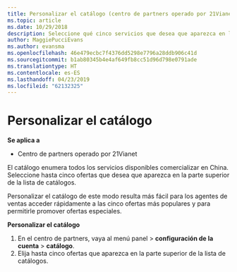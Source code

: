 ```yaml
---
title: Personalizar el catálogo (centro de partners operado por 21Vianet)
ms.topic: article
ms.date: 10/29/2018
description: Seleccione qué cinco servicios que desea que aparezca en la parte superior de la lista de catálogos.
author: MaggiePucciEvans
ms.author: evansma
ms.openlocfilehash: 46e479ecbc7f4376dd5298e7796a28ddb906c41d
ms.sourcegitcommit: b1ab80345b4e4af649fb8cc51d96d798e0791ade
ms.translationtype: HT
ms.contentlocale: es-ES
ms.lasthandoff: 04/23/2019
ms.locfileid: "62132325"
---
```

# <a name="customize-the-catalog"></a>Personalizar el catálogo

**Se aplica a**

-   Centro de partners operado por 21Vianet


El catálogo enumera todos los servicios disponibles comercializar en China. Seleccione hasta cinco ofertas que desea que aparezca en la parte superior de la lista de catálogos. 

Personalizar el catálogo de este modo resulta más fácil para los agentes de ventas acceder rápidamente a las cinco ofertas más populares y para permitirle promover ofertas especiales. 

**Personalizar el catálogo**

1.  En el centro de partners, vaya al menú panel &gt; **configuración de la cuenta** &gt; **catálogo**.
2.  Elija hasta cinco ofertas que aparezca en la parte superior de la lista de catálogos.

 

 




